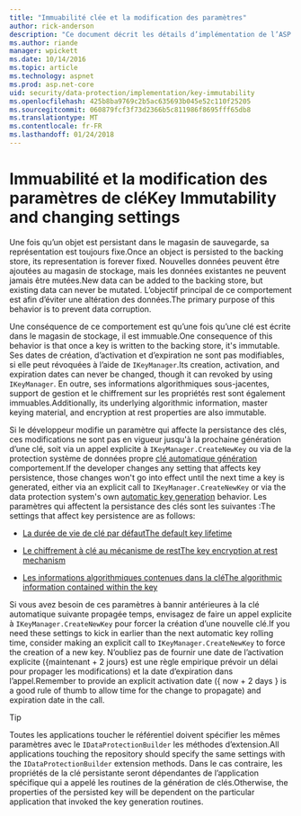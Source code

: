```yaml
---
title: "Immuabilité clée et la modification des paramètres"
author: rick-anderson
description: "Ce document décrit les détails d’implémentation de l’ASP.NET Core protection clée immuabilité des données API."
ms.author: riande
manager: wpickett
ms.date: 10/14/2016
ms.topic: article
ms.technology: aspnet
ms.prod: asp.net-core
uid: security/data-protection/implementation/key-immutability
ms.openlocfilehash: 425b8ba9769c2b5ac635693b045e52c110f25205
ms.sourcegitcommit: 060879fcf3f73d2366b5c811986f8695fff65db8
ms.translationtype: MT
ms.contentlocale: fr-FR
ms.lasthandoff: 01/24/2018
---
```

# <a name="key-immutability-and-changing-settings"></a><span data-ttu-id="cd80d-103">Immuabilité et la modification des paramètres de clé</span><span class="sxs-lookup"><span data-stu-id="cd80d-103">Key Immutability and changing settings</span></span>

<span data-ttu-id="cd80d-104">Une fois qu’un objet est persistant dans le magasin de sauvegarde, sa représentation est toujours fixe.</span><span class="sxs-lookup"><span data-stu-id="cd80d-104">Once an object is persisted to the backing store, its representation is forever fixed.</span></span> <span data-ttu-id="cd80d-105">Nouvelles données peuvent être ajoutées au magasin de stockage, mais les données existantes ne peuvent jamais être mutées.</span><span class="sxs-lookup"><span data-stu-id="cd80d-105">New data can be added to the backing store, but existing data can never be mutated.</span></span> <span data-ttu-id="cd80d-106">L’objectif principal de ce comportement est afin d’éviter une altération des données.</span><span class="sxs-lookup"><span data-stu-id="cd80d-106">The primary purpose of this behavior is to prevent data corruption.</span></span>

<span data-ttu-id="cd80d-107">Une conséquence de ce comportement est qu’une fois qu’une clé est écrite dans le magasin de stockage, il est immuable.</span><span class="sxs-lookup"><span data-stu-id="cd80d-107">One consequence of this behavior is that once a key is written to the backing store, it's immutable.</span></span> <span data-ttu-id="cd80d-108">Ses dates de création, d’activation et d’expiration ne sont pas modifiables, si elle peut révoquées à l’aide de `IKeyManager`.</span><span class="sxs-lookup"><span data-stu-id="cd80d-108">Its creation, activation, and expiration dates can never be changed, though it can revoked by using `IKeyManager`.</span></span> <span data-ttu-id="cd80d-109">En outre, ses informations algorithmiques sous-jacentes, support de gestion et le chiffrement sur les propriétés rest sont également immuables.</span><span class="sxs-lookup"><span data-stu-id="cd80d-109">Additionally, its underlying algorithmic information, master keying material, and encryption at rest properties are also immutable.</span></span>

<span data-ttu-id="cd80d-110">Si le développeur modifie un paramètre qui affecte la persistance des clés, ces modifications ne sont pas en vigueur jusqu'à la prochaine génération d’une clé, soit via un appel explicite à `IKeyManager.CreateNewKey` ou via de la protection système de données propre [clé automatique génération](key-management.md#data-protection-implementation-key-management) comportement.</span><span class="sxs-lookup"><span data-stu-id="cd80d-110">If the developer changes any setting that affects key persistence, those changes won't go into effect until the next time a key is generated, either via an explicit call to `IKeyManager.CreateNewKey` or via the data protection system's own [automatic key generation](key-management.md#data-protection-implementation-key-management) behavior.</span></span> <span data-ttu-id="cd80d-111">Les paramètres qui affectent la persistance des clés sont les suivantes :</span><span class="sxs-lookup"><span data-stu-id="cd80d-111">The settings that affect key persistence are as follows:</span></span>

* [<span data-ttu-id="cd80d-112">La durée de vie de clé par défaut</span><span class="sxs-lookup"><span data-stu-id="cd80d-112">The default key lifetime</span></span>](key-management.md#data-protection-implementation-key-management)

* [<span data-ttu-id="cd80d-113">Le chiffrement à clé au mécanisme de rest</span><span class="sxs-lookup"><span data-stu-id="cd80d-113">The key encryption at rest mechanism</span></span>](key-encryption-at-rest.md#data-protection-implementation-key-encryption-at-rest)

* [<span data-ttu-id="cd80d-114">Les informations algorithmiques contenues dans la clé</span><span class="sxs-lookup"><span data-stu-id="cd80d-114">The algorithmic information contained within the key</span></span>](xref:security/data-protection/configuration/overview#changing-algorithms-with-usecryptographicalgorithms)

<span data-ttu-id="cd80d-115">Si vous avez besoin de ces paramètres à bannir antérieures à la clé automatique suivante propagée temps, envisagez de faire un appel explicite à `IKeyManager.CreateNewKey` pour forcer la création d’une nouvelle clé.</span><span class="sxs-lookup"><span data-stu-id="cd80d-115">If you need these settings to kick in earlier than the next automatic key rolling time, consider making an explicit call to `IKeyManager.CreateNewKey` to force the creation of a new key.</span></span> <span data-ttu-id="cd80d-116">N’oubliez pas de fournir une date de l’activation explicite ({maintenant + 2 jours} est une règle empirique prévoir un délai pour propager les modifications) et la date d’expiration dans l’appel.</span><span class="sxs-lookup"><span data-stu-id="cd80d-116">Remember to provide an explicit activation date ({ now + 2 days } is a good rule of thumb to allow time for the change to propagate) and expiration date in the call.</span></span>

>[!TIP]
> <span data-ttu-id="cd80d-117">Toutes les applications toucher le référentiel doivent spécifier les mêmes paramètres avec le `IDataProtectionBuilder` les méthodes d’extension.</span><span class="sxs-lookup"><span data-stu-id="cd80d-117">All applications touching the repository should specify the same settings with the `IDataProtectionBuilder` extension methods.</span></span> <span data-ttu-id="cd80d-118">Dans le cas contraire, les propriétés de la clé persistante seront dépendantes de l’application spécifique qui a appelé les routines de la génération de clés.</span><span class="sxs-lookup"><span data-stu-id="cd80d-118">Otherwise, the properties of the persisted key will be dependent on the particular application that invoked the key generation routines.</span></span>
